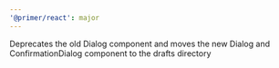 ```yaml
---
'@primer/react': major
---
```


Deprecates the old Dialog component and moves the new Dialog and ConfirmationDialog component to the drafts directory
